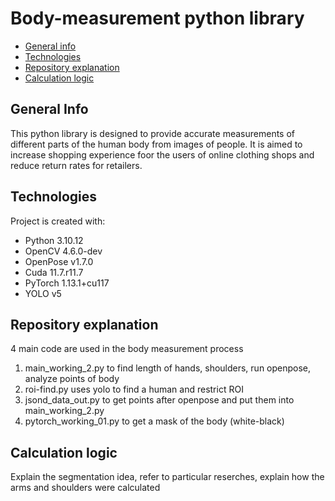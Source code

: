 # Body-measurement python library

* [General info](#general-info)
* [Technologies](#technologies)
* [Repository explanation](#reposityory-explanation)
* [Calculation logic](#calculation-logic)

## General Info
This python library is designed to provide accurate measurements of different parts of the human body from images of people. It is aimed to increase shopping experience foor the users of online clothing shops and reduce return rates for retailers.

## Technologies
Project is created with:
* Python 3.10.12
* OpenCV 4.6.0-dev
* OpenPose v1.7.0
* Cuda 11.7.r11.7
* PyTorch 1.13.1+cu117
* YOLO v5

## Repository explanation
4 main code are used in the body measurement process
1) main_working_2.py to find length of hands, shoulders, run openpose, analyze points of body
2) roi-find.py uses yolo to find a human and restrict ROI
3) jsond_data_out.py to get points after openpose and put them into main_working_2.py
4) pytorch_working_01.py to get a mask of the body (white-black) 

## Calculation logic
Explain the segmentation idea, refer to particular reserches, explain how the arms and shoulders were calculated
